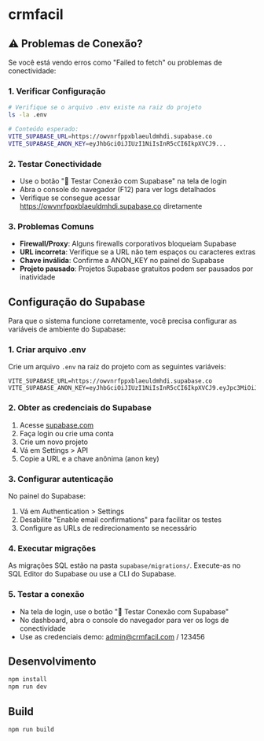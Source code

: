# crmfacil

## ⚠️ Problemas de Conexão?

Se você está vendo erros como "Failed to fetch" ou problemas de conectividade:

### 1. Verificar Configuração
```bash
# Verifique se o arquivo .env existe na raiz do projeto
ls -la .env

# Conteúdo esperado:
VITE_SUPABASE_URL=https://owvnrfppxblaeuldmhdi.supabase.co
VITE_SUPABASE_ANON_KEY=eyJhbGciOiJIUzI1NiIsInR5cCI6IkpXVCJ9...
```

### 2. Testar Conectividade
- Use o botão "🔧 Testar Conexão com Supabase" na tela de login
- Abra o console do navegador (F12) para ver logs detalhados
- Verifique se consegue acessar https://owvnrfppxblaeuldmhdi.supabase.co diretamente

### 3. Problemas Comuns
- **Firewall/Proxy**: Alguns firewalls corporativos bloqueiam Supabase
- **URL incorreta**: Verifique se a URL não tem espaços ou caracteres extras
- **Chave inválida**: Confirme a ANON_KEY no painel do Supabase
- **Projeto pausado**: Projetos Supabase gratuitos podem ser pausados por inatividade

## Configuração do Supabase

Para que o sistema funcione corretamente, você precisa configurar as variáveis de ambiente do Supabase:

### 1. Criar arquivo .env

Crie um arquivo `.env` na raiz do projeto com as seguintes variáveis:

```env
VITE_SUPABASE_URL=https://owvnrfppxblaeuldmhdi.supabase.co
VITE_SUPABASE_ANON_KEY=eyJhbGciOiJIUzI1NiIsInR5cCI6IkpXVCJ9.eyJpc3MiOiJzdXBhYmFzZSIsInJlZiI6Im93dm5yZnBweGJsYWV1bGRtaGRpIiwicm9sZSI6ImFub24iLCJpYXQiOjE3NDk3MzIwNzAsImV4cCI6MjA2NTMwODA3MH0.ZRlWwDTAbKI2HOVrgHyPGrpPFbECrrDze1ciWeDKy_o
```

### 2. Obter as credenciais do Supabase

1. Acesse [supabase.com](https://supabase.com)
2. Faça login ou crie uma conta
3. Crie um novo projeto
4. Vá em Settings > API
5. Copie a URL e a chave anônima (anon key)

### 3. Configurar autenticação

No painel do Supabase:
1. Vá em Authentication > Settings
2. Desabilite "Enable email confirmations" para facilitar os testes
3. Configure as URLs de redirecionamento se necessário

### 4. Executar migrações

As migrações SQL estão na pasta `supabase/migrations/`. Execute-as no SQL Editor do Supabase ou use a CLI do Supabase.

### 5. Testar a conexão

- Na tela de login, use o botão "🔧 Testar Conexão com Supabase"
- No dashboard, abra o console do navegador para ver os logs de conectividade
- Use as credenciais demo: admin@crmfacil.com / 123456

## Desenvolvimento

```bash
npm install
npm run dev
```

## Build

```bash
npm run build
```
